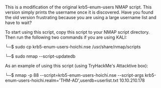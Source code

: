 This is a modification of the original krb5-enum-users NMAP script. This version simply prints the username once it is discovered.
Have you found the old version frustrating because you are using a large username list and have to wait?

To start using this script, copy this script to your NMAP script directory. Then run the following two commands if you are using KALI:

└─$ sudo cp krb5-enum-users-hoichi.nse /usr/share/nmap/scripts

└─$ sudo nmap --script-updatedb

As an example of using this script (using TryHackMe's Attacktive box):

└─$ nmap -p 88 --script=krb5-enum-users-hoichi.nse --script-args krb5-enum-users-hoichi.realm='THM-AD',userdb=userlist.txt 10.10.210.178
